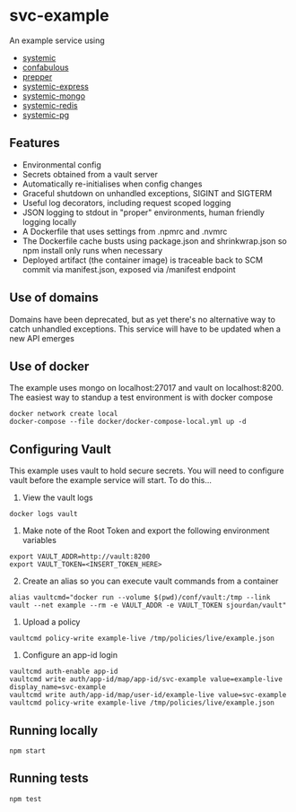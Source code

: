 # svc-example
An example service using

* [systemic](github.com/guidesmiths/systemic)
* [confabulous](github.com/guidesmiths/confabulous)
* [prepper](github.com/guidesmiths/prepper)
* [systemic-express](github.com/guidesmiths/systemic-express)
* [systemic-mongo](github.com/guidesmiths/systemic-mongo)
* [systemic-redis](github.com/guidesmiths/systemic-redis)
* [systemic-pg](github.com/guidesmiths/systemic-pg)

## Features
* Environmental config
* Secrets obtained from a vault server
* Automatically re-initialises when config changes
* Graceful shutdown on unhandled exceptions, SIGINT and SIGTERM
* Useful log decorators, including request scoped logging
* JSON logging to stdout in "proper" environments, human friendly logging locally
* A Dockerfile that uses settings from .npmrc and .nvmrc
* The Dockerfile cache busts using package.json and shrinkwrap.json so npm install only runs when necessary
* Deployed artifact (the container image) is traceable back to SCM commit via manifest.json, exposed via /manifest endpoint

## Use of domains
Domains have been deprecated, but as yet there's no alternative way to catch unhandled exceptions. This service will have to be updated when a new API emerges

## Use of docker
The example uses mongo on localhost:27017 and vault on localhost:8200. The easiest way to standup a test environment is with docker compose
```
docker network create local
docker-compose --file docker/docker-compose-local.yml up -d
```

## Configuring Vault
This example uses vault to hold secure secrets. You will need to configure vault before the example service will start. To do this...

1. View the vault logs
```
docker logs vault
```
1. Make note of the Root Token and export the following environment variables
```
export VAULT_ADDR=http://vault:8200
export VAULT_TOKEN=<INSERT_TOKEN_HERE>
```
2. Create an alias so you can execute vault commands from a container
```
alias vaultcmd="docker run --volume $(pwd)/conf/vault:/tmp --link vault --net example --rm -e VAULT_ADDR -e VAULT_TOKEN sjourdan/vault"
```
1. Upload a policy
```
vaultcmd policy-write example-live /tmp/policies/live/example.json
```
1. Configure an app-id login
```
vaultcmd auth-enable app-id
vaultcmd write auth/app-id/map/app-id/svc-example value=example-live display_name=svc-example
vaultcmd write auth/app-id/map/user-id/example-live value=svc-example
vaultcmd policy-write example-live /tmp/policies/live/example.json
```

## Running locally
```
npm start
```

## Running tests
```
npm test
```
